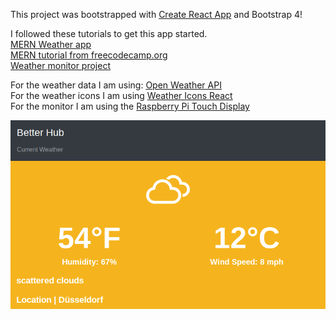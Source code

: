 This project was bootstrapped with [Create React App](https://github.com/facebook/create-react-app) and Bootstrap 4!

I followed these tutorials to get this app started.<br />
[MERN Weather app](https://medium.com/@maison.moa/create-a-simple-weather-app-using-node-js-express-and-react-54105094647a)<br />
[MERN tutorial from freecodecamp.org](https://medium.com/@beaucarnes/learn-the-mern-stack-by-building-an-exercise-tracker-mern-tutorial-59c13c1237a1)<br />
[Weather monitor project](https://medium.com/@danielmconrad/diy-minimalist-weather-monitor-built-in-reactjs-and-raspberrypi-ea36f9a3985a)<br />


For the weather data I am using: [Open Weather API](https://openweathermap.org/api)<br />
For the weather icons I am using [Weather Icons React](https://najens.github.io/weather-icons-react/)<br />
For the monitor I am using the [Raspberry Pi Touch Display](https://www.raspberrypi.org/products/raspberry-pi-touch-display/)<br />

![Screenshot](https://github.com/jbettenh/weatherpi/blob/master/betterhub_weather_screenshot.png)
